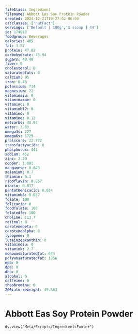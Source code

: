 ```yaml
---
fileClass: Ingredient
filename: Abbott Eas Soy Protein Powder
created: 2024-12-21T19:27:02-06:00
cssclasses: ['nutFact']
servings: ['Default | 100g','1 scoop | 44']
id: 174813
foodgroup: Beverages
calories: 405
fat: 3.57
protein: 47.62
carbohydrate: 43.94
sugars: 40.48
fiber: 0
cholesterol: 0
saturatedfats: 0
calcium: 95
iron: 6.43
potassium: 714
magnesium: 22
vitaminaiu: 0
vitaminarae: 0
vitaminc: 0
vitaminb12: 0
vitamind: 0
vitamine: 0.12
netcarbs: 43.94
water: 2.83
omega3s: 227
omega6s: 1729
pralscore: 22.772
transfattyacids: 0
phosphorus: 441
sodium: 452
zinc: 2.29
copper: 1.001
manganese: 0.849
selenium: 0.7
thiamin: 0.1
riboflavin: 0.057
niacin: 0.817
pantothenicacid: 0.034
vitaminb6: 0.057
folate: 100
folicacid: 0
foodfolate: 100
folatedfe: 100
choline: 113.7
retinol: 0
carotenebeta: 0
carotenealpha: 0
lycopene: 0
luteinzeaxanthin: 0
vitamindiu: 0
vitamink: 2.7
monounsaturatedfat: 644
polyunsaturatedfat: 1956
epa: 0
dpa: 0
dha: 0
alcohol: 0
caffeine: 0
theobromine: 0
200calorieweight: 49.383
---
```


# Abbott Eas Soy Protein Powder

```dataviewjs
dv.view("Meta/Scripts/IngredientsFooter")
```